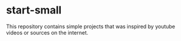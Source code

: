 # start-small

This repository contains simple projects that was inspired by youtube videos or sources on the internet.
